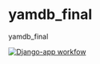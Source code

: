 # yamdb_final
yamdb_final

[![Django-app workfow](https://github.com/lokilal/yamdb_final/actions/workflows/main.yml/badge.svg)](https://github.com/lokilal/yamdb_final/actions/workflows/yamdb_workflow.yml)
